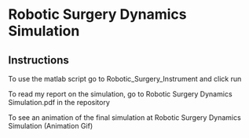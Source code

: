 # Robotic Surgery Dynamics Simulation

## Instructions
To use the matlab script go to Robotic_Surgery_Instrument and click run

To read my report on the simulation, go to Robotic Surgery Dynamics Simulation.pdf in the repository

To see an animation of the final simulation at Robotic Surgery Dynamics Simulation (Animation Gif)
